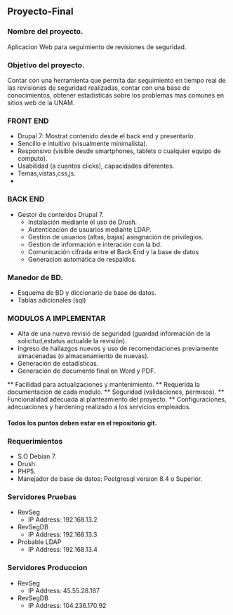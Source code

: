 ## Proyecto-Final
### Nombre del proyecto.
Aplicacion Web para seguimiento de revisiones de seguridad.
### Objetivo del proyecto.
Contar con una herramienta que permita dar seguimiento en tiempo real de las revisiones de seguridad realizadas, contar con una base de conocimientos, obtener estadisticas sobre los problemas mas comunes en sitios web de la UNAM.

### FRONT END
- Drupal 7: Mostrat contenido desde el back end y presentarlo.
- Sencillo e intuitivo (visualmente minimalista).
- Responsivo (visible desde smartphones, tablets o cualquier equipo de computo).
- Usabilidad (a cuantos clicks), capacidades diferentes.
- Temas,vistas,css,js.
- 

### BACK END
- Gestor de conteidos Drupal 7.
  - Instalación mediante el uso de Drush.
  - Autenticacion de usuarios mediante LDAP.
  - Gestion de usuarios (altas, bajas) asisgnación de privilegios.
  - Gestion de información e interación con la bd.
  - Comunicación cifrada entre el Back End y la base de datos
  - Generacion automática de respaldos.

### Manedor de BD.
- Esquema de BD y diccionario de base de datos.
- Tablas adicionales (sql)

### MODULOS A IMPLEMENTAR
- Alta de una nueva revisió de seguridad (guardad información de la solicitud,estatus actualde la revisión).
- Ingreso de hallazgos nuevos y uso de recomendaciones previamente almacenadas (o almacenamiento de nuevas).
- Generación de estadísticas.
- Generación de documento final en Word y PDF.

** Facilidad para actualizaciones y mantenimiento.
** Requerida la documentacion de cada modulo.
** Seguridad (validaciones, permisos).
** Funcionalidad adecuada al planteamiento del proyecto.
** Configuraciones, adecuaciones y hardening realizado a los servicios empleados.

#### Todos los puntos deben estar en el repositorio git.

### Requerimientos
- S.O Debian 7.
- Drush.
- PHP5.
- Manejador de base de datos: Postgresql version 8.4 o Superior.

### Servidores Pruebas
- RevSeg
  - IP Address: 192.168.13.2
- RevSegDB
  - IP Address: 192.168.13.3
- Probable LDAP
  - IP Address: 192.168.13.4

### Servidores Produccion
- RevSeg
  - IP Address: 45.55.28.187
- RevSegDB
  - IP Address: 104.236.170.92
